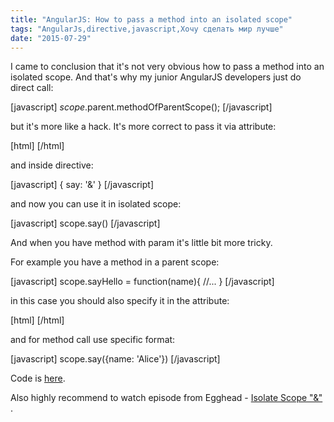 ```yaml
---
title: "AngularJS: How to pass a method into an isolated scope"
tags: "AngularJs,directive,javascript,Хочу сделать мир лучше"
date: "2015-07-29"
---
```


I came to conclusion that it's not very obvious how to pass a method into an isolated scope. And that's why my junior AngularJS developers just do direct call:

\[javascript\] $scope.$parent.methodOfParentScope(); \[/javascript\]

but it's more like a hack. It's more correct to pass it via attribute:

\[html\] <my-directive say="sayHello()"></my-directive> \[/html\]

and inside directive:

\[javascript\] { say: '&' } \[/javascript\]

and now you can use it in isolated scope:

\[javascript\] scope.say() \[/javascript\]

And when you have method with param it's little bit more tricky.

For example you have a method in a parent scope:

\[javascript\] scope.sayHello = function(name){ //... } \[/javascript\]

in this case you should also specify it in the attribute:

\[html\] <my-directive say="sayHello(name)"></my-directive> \[/html\]

and for method call use specific format:

\[javascript\] scope.say({name: 'Alice'}) \[/javascript\]

Code is [here](https://jsfiddle.net/STEVER/j6eL82kk/).

Also highly recommend to watch episode from Egghead - [Isolate Scope "&"](https://egghead.io/lessons/angularjs-isolate-scope-expression-binding) .

